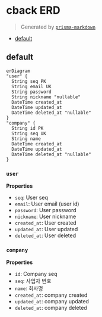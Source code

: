 # cback ERD
> Generated by [`prisma-markdown`](https://github.com/samchon/prisma-markdown)

- [default](#default)

## default
```mermaid
erDiagram
"user" {
  String seq PK
  String email UK
  String password
  String nickname "nullable"
  DateTime created_at
  DateTime updated_at
  DateTime deleted_at "nullable"
}
"company" {
  String id PK
  String seq UK
  String name
  DateTime created_at
  DateTime updated_at
  DateTime deleted_at "nullable"
}
```

### `user`

**Properties**
  - `seq`: User seq
  - `email`: User email (user id)
  - `password`: User password
  - `nickname`: User nickname
  - `created_at`: User created
  - `updated_at`: User updated
  - `deleted_at`: User deleted

### `company`

**Properties**
  - `id`: Company seq
  - `seq`: 사업자 번호
  - `name`: 회사명
  - `created_at`: company created
  - `updated_at`: company updated
  - `deleted_at`: company deleted